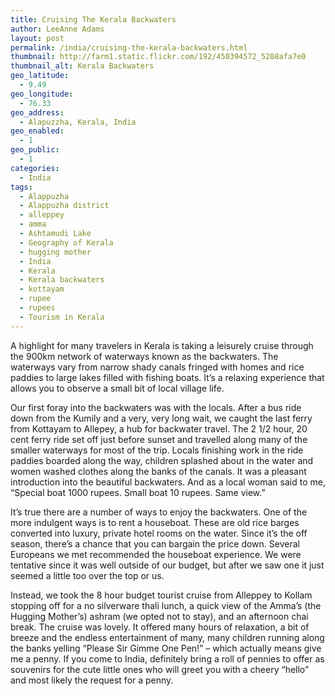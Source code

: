 ```yaml
---
title: Cruising The Kerala Backwaters
author: LeeAnne Adams
layout: post
permalink: /india/cruising-the-kerala-backwaters.html
thumbnail: http://farm1.static.flickr.com/192/450394572_5208afa7e0
thumbnail_alt: Kerala Backwaters
geo_latitude:
  - 9.49
geo_longitude:
  - 76.33
geo_address:
  - Alapuzzha, Kerala, India
geo_enabled:
  - 1
geo_public:
  - 1
categories:
  - India
tags:
  - Alappuzha
  - Alappuzha district
  - alleppey
  - amma
  - Ashtamudi Lake
  - Geography of Kerala
  - hugging mother
  - India
  - Kerala
  - Kerala backwaters
  - kottayam
  - rupee
  - rupees
  - Tourism in Kerala
---
```

A highlight for many travelers in Kerala is taking a leisurely cruise through the 900km network of waterways known as the backwaters. The waterways vary from narrow shady canals fringed with homes and rice paddies to large lakes filled with fishing boats. It&#8217;s a relaxing experience that allows you to observe a small bit of local village life.

Our first foray into the backwaters was with the locals. After a bus ride down from the Kumily and a very, very long wait, we caught the last ferry from Kottayam to Allepey, a hub for backwater travel. The 2 1/2 hour, 20 cent ferry ride set off just before sunset and travelled along many of the smaller waterways for most of the trip. Locals finishing work in the ride paddies boarded along the way, children splashed about in the water and women washed clothes along the banks of the canals. It was a pleasant introduction into the beautiful backwaters. And as a local woman said to me, &#8220;Special boat 1000 rupees. Small boat 10 rupees. Same view.&#8221;

It&#8217;s true there are a number of ways to enjoy the backwaters. One of the more indulgent ways is to rent a houseboat. These are old rice barges converted into luxury, private hotel rooms on the water. Since it&#8217;s the off season, there&#8217;s a chance that you can bargain the price down. Several Europeans we met recommended the houseboat experience. We were tentative since it was well outside of our budget, but after we saw one it just seemed a little too over the top or us.

Instead, we took the 8 hour budget tourist cruise from Alleppey to Kollam stopping off for a no silverware thali lunch, a quick view of the Amma&#8217;s (the Hugging Mother&#8217;s) ashram (we opted not to stay), and an afternoon chai break. The cruise was lovely. It offered many hours of relaxation, a bit of breeze and the endless entertainment of many, many children running along the banks yelling &#8220;Please Sir Gimme One Pen!&#8221; &#8211; which actually means give me a penny. If you come to India, definitely bring a roll of pennies to offer as souvenirs for the cute little ones who will greet you with a cheery &#8220;hello&#8221; and most likely the request for a penny.